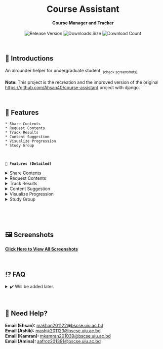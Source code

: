 <h1 align="center">Course Assistant</h1>
<div align="center">
  <strong>Course Manager and Tracker</strong>
</div>
<br>
<div align="center">
  <!-- Release Version -->
    <img src="https://img.shields.io/github/tag/Ahsan40/CourseAssistant?color=blue&label=Release&style=for-the-badge" alt="Release Version" />
  <!-- Last Updated (Does not show Date, Only month and year)-->
    <!-- <img src="https://img.shields.io/github/release-date/Ahsan40/CourseAssistant?color=green&label=Updated&style=for-the-badge" alt="Release Date" /> -->
  <!-- Downloads Size -->
    <img src="https://img.shields.io/github/repo-size/Ahsan40/CourseAssistant?color=orange&label=Size&style=for-the-badge" alt="Downloads Size" />
  <!-- Download counts -->
    <img src="https://img.shields.io/github/downloads/Ahsan40/CourseAssistant/total?color=green&style=for-the-badge" alt="Download Count" />
</div>


&nbsp;
&nbsp;

## 💠 **Introductions**

An alrounder helper for undergraduate student. <sub>(check screenshots)</sub>
<br>
<br>
<b> Note: </b>This project is the recreation and the improved version of the
original https://github.com/Ahsan40/course-assistant project with django.

&nbsp;
&nbsp;

## 📜 **Features**

    * Share Contents
    * Request Contents
    * Track Results
    * Content Suggestion
    * Visualize Progression
    * Study Group

&nbsp;

**`🔹 Features (Detailed)`**

<details>
  <summary> Share Contents</summary>

    * Details will be added later.

</details>


<details>
  <summary> Request Contents</summary>

    * Details will be added later.

</details>

<details>
  <summary> Track Results</summary>

    * Details will be added later.

</details>

<details>
  <summary> Content Suggestion</summary>

    * Details will be added later.

</details>

<details>
  <summary> Visualize Progression</summary>

    * Details will be added later.

</details>

<details>
  <summary> Study Group</summary>

    * Details will be added later.

</details>

&nbsp;
&nbsp;
<!-- 
## ⬇ **Downloads**
</strong>Will be added later</strong>
<br>
<br> -->
<!-- <a href="https://github.com/Ahsan40/CourseAssistant/releases"><img alt="GitHub release (latest by date including pre-releases)" src="https://img.shields.io/github/downloads-pre/Ahsan40/CourseAssistant/latest/total?color=red&label=Download%20latest&style=for-the-badge"></a> -->

&nbsp;

## 🖼️ **Screenshots**

<strong><a href="https://google.com" target="_blank" rel="noopener">Click Here to View All Screenshots</a></strong>

&nbsp;

## ⁉️ **FAQ**

<details>
  <summary> ✔️ Will be added later.</summary>
<br>
  &nbsp; &nbsp; &nbsp;🅰️ Will be added later.

</details>

&nbsp;

## 🔆 **Need Help?**

**Email (Ehsan):** [makhan201122@bscse.uiu.ac.bd](mailto:makhan201122@bscse.uiu.ac.bd)\
**Email (Ashik):** [mashik201123@bscse.uiu.ac.bd](mailto:mashik201123@bscse.uiu.ac.bd)\
**Email (Kamran):** [mkamran201039@bscse.uiu.ac.bd](mailto:mkamran201039@bscse.uiu.ac.bd)\
**Email (Amina):** [aafroz201391@bscse.uiu.ac.bd](mailto:aafroz201391@bscse.uiu.ac.bd)
